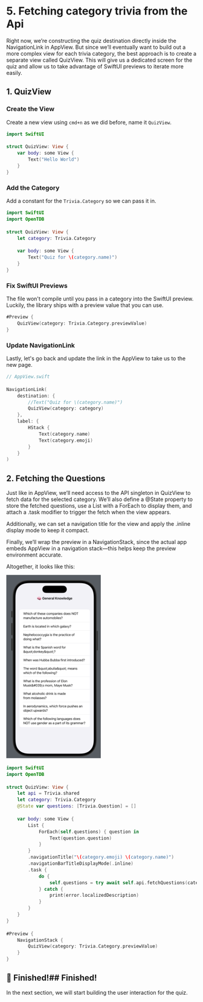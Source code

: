 # 5. Fetching category trivia from the Api

Right now, we’re constructing the quiz destination directly inside the NavigationLink in AppView. But since we’ll eventually want to build out a more complex view for each trivia category, the best approach is to create a separate view called QuizView. This will give us a dedicated screen for the quiz and allow us to take advantage of SwiftUI previews to iterate more easily.

## 1. QuizView

### Create the View

Create a new view using `cmd+n` as we did before, name it `QuizView`.

```swift
import SwiftUI

struct QuizView: View {
    var body: some View {
        Text("Hello World")
    }
}
```

### Add the Category

Add a constant for the `Trivia.Category` so we can pass it in.

```swift
import SwiftUI
import OpenTDB 

struct QuizView: View {
    let category: Trivia.Category
    
    var body: some View {
        Text("Quiz for \(category.name)")
    }
}
```

### Fix SwiftUI Previews

The file won't compile until you pass in a category into the SwiftUI preview. Luckily, the library ships with a preview value that you can use.

```swift
#Preview {
    QuizView(category: Trivia.Category.previewValue)
}
```

### Update NavigationLink

Lastly, let's go back and update the link in the AppView to take us to the new page.

```swift
// AppView.swift

NavigationLink(
    destination: {
        //Text("Quiz for \(category.name)")
        QuizView(category: category)
    },
    label: {
        HStack {
            Text(category.name)
            Text(category.emoji)
        }
    }
)
```

## 2. Fetching the Questions

Just like in AppView, we’ll need access to the API singleton in QuizView to fetch data for the selected category. We’ll also define a @State property to store the fetched questions, use a List with a ForEach to display them, and attach a .task modifier to trigger the fetch when the view appears.

Additionally, we can set a navigation title for the view and apply the .inline display mode to keep it compact.

Finally, we’ll wrap the preview in a NavigationStack, since the actual app embeds AppView in a navigation stack—this helps keep the preview environment accurate.

Altogether, it looks like this:

<img width=250 src="./swift_19.png">

```swift
import SwiftUI
import OpenTDB

struct QuizView: View {
    let api = Trivia.shared
    let category: Trivia.Category
    @State var questions: [Trivia.Question] = []
    
    var body: some View {
        List {
            ForEach(self.questions) { question in
                Text(question.question)
            }
        }
        .navigationTitle("\(category.emoji) \(category.name)")
        .navigationBarTitleDisplayMode(.inline)
        .task {
            do {
                self.questions = try await self.api.fetchQuestions(categoryId: self.category.id).results
            } catch {
                print(error.localizedDescription)
            }
        }
    }
}

#Preview {
    NavigationStack {
        QuizView(category: Trivia.Category.previewValue)
    }
}
```

## 🎉 Finished!## Finished!

In the next section, we will start building the user interaction for the quiz.